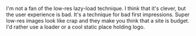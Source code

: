 ---
---

I'm not a fan of the low-res lazy-load technique. I think that it's clever, but the user experience is bad. It's a technique for bad first impressions. Super low-res images look like crap and they make you think that a site is budget. I'd rather use a loader or a cool static place holding logo. 
